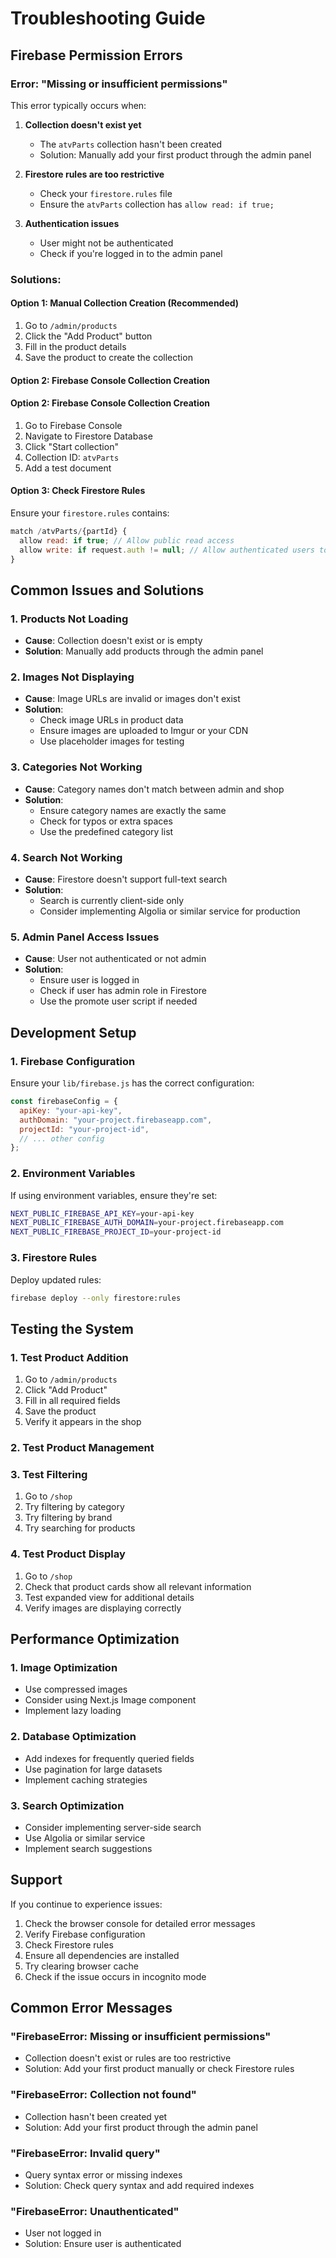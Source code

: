 # Troubleshooting Guide

## Firebase Permission Errors

### Error: "Missing or insufficient permissions"

This error typically occurs when:

1. **Collection doesn't exist yet**
   - The `atvParts` collection hasn't been created
   - Solution: Manually add your first product through the admin panel

2. **Firestore rules are too restrictive**
   - Check your `firestore.rules` file
   - Ensure the `atvParts` collection has `allow read: if true;`

3. **Authentication issues**
   - User might not be authenticated
   - Check if you're logged in to the admin panel

### Solutions:

#### Option 1: Manual Collection Creation (Recommended)
1. Go to `/admin/products`
2. Click the "Add Product" button
3. Fill in the product details
4. Save the product to create the collection

#### Option 2: Firebase Console Collection Creation
#### Option 2: Firebase Console Collection Creation
1. Go to Firebase Console
2. Navigate to Firestore Database
3. Click "Start collection"
4. Collection ID: `atvParts`
5. Add a test document

#### Option 3: Check Firestore Rules
Ensure your `firestore.rules` contains:
```javascript
match /atvParts/{partId} {
  allow read: if true; // Allow public read access
  allow write: if request.auth != null; // Allow authenticated users to write
}
```

## Common Issues and Solutions

### 1. Products Not Loading
- **Cause**: Collection doesn't exist or is empty
- **Solution**: Manually add products through the admin panel

### 2. Images Not Displaying
- **Cause**: Image URLs are invalid or images don't exist
- **Solution**: 
  - Check image URLs in product data
  - Ensure images are uploaded to Imgur or your CDN
  - Use placeholder images for testing

### 3. Categories Not Working
- **Cause**: Category names don't match between admin and shop
- **Solution**: 
  - Ensure category names are exactly the same
  - Check for typos or extra spaces
  - Use the predefined category list

### 4. Search Not Working
- **Cause**: Firestore doesn't support full-text search
- **Solution**: 
  - Search is currently client-side only
  - Consider implementing Algolia or similar service for production

### 5. Admin Panel Access Issues
- **Cause**: User not authenticated or not admin
- **Solution**:
  - Ensure user is logged in
  - Check if user has admin role in Firestore
  - Use the promote user script if needed

## Development Setup

### 1. Firebase Configuration
Ensure your `lib/firebase.js` has the correct configuration:
```javascript
const firebaseConfig = {
  apiKey: "your-api-key",
  authDomain: "your-project.firebaseapp.com",
  projectId: "your-project-id",
  // ... other config
};
```

### 2. Environment Variables
If using environment variables, ensure they're set:
```bash
NEXT_PUBLIC_FIREBASE_API_KEY=your-api-key
NEXT_PUBLIC_FIREBASE_AUTH_DOMAIN=your-project.firebaseapp.com
NEXT_PUBLIC_FIREBASE_PROJECT_ID=your-project-id
```

### 3. Firestore Rules
Deploy updated rules:
```bash
firebase deploy --only firestore:rules
```

## Testing the System

### 1. Test Product Addition
1. Go to `/admin/products`
2. Click "Add Product"
3. Fill in all required fields
4. Save the product
5. Verify it appears in the shop

### 2. Test Product Management

### 3. Test Filtering
1. Go to `/shop`
2. Try filtering by category
3. Try filtering by brand
4. Try searching for products

### 4. Test Product Display
1. Go to `/shop`
2. Check that product cards show all relevant information
3. Test expanded view for additional details
4. Verify images are displaying correctly

## Performance Optimization

### 1. Image Optimization
- Use compressed images
- Consider using Next.js Image component
- Implement lazy loading

### 2. Database Optimization
- Add indexes for frequently queried fields
- Use pagination for large datasets
- Implement caching strategies

### 3. Search Optimization
- Consider implementing server-side search
- Use Algolia or similar service
- Implement search suggestions

## Support

If you continue to experience issues:

1. Check the browser console for detailed error messages
2. Verify Firebase configuration
3. Check Firestore rules
4. Ensure all dependencies are installed
5. Try clearing browser cache
6. Check if the issue occurs in incognito mode

## Common Error Messages

### "FirebaseError: Missing or insufficient permissions"
- Collection doesn't exist or rules are too restrictive
- Solution: Add your first product manually or check Firestore rules

### "FirebaseError: Collection not found"
- Collection hasn't been created yet
- Solution: Add your first product through the admin panel

### "FirebaseError: Invalid query"
- Query syntax error or missing indexes
- Solution: Check query syntax and add required indexes

### "FirebaseError: Unauthenticated"
- User not logged in
- Solution: Ensure user is authenticated
